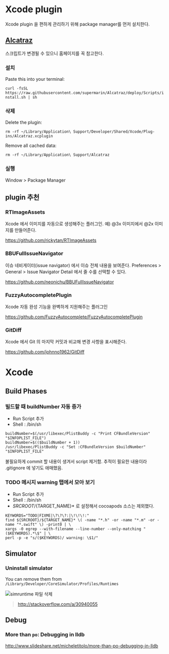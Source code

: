 # Xcode plugin

Xcode plugin 을 편하게 관리하기 위해 package manager를 먼저 설치한다.

## [Alcatraz](http://alcatraz.io)

스크립트가 변경될 수 있으니 홈페이지를 꼭 참고한다.

### 설치

Paste this into your terminal:

`curl -fsSL https://raw.githubusercontent.com/supermarin/Alcatraz/deploy/Scripts/install.sh | sh`

### 삭제

Delete the plugin:

`rm -rf ~/Library/Application\ Support/Developer/Shared/Xcode/Plug-ins/Alcatraz.xcplugin`

Remove all cached data:

`rm -rf ~/Library/Application\ Support/Alcatraz`

### 실행

Window > Package Manager

## plugin 추천

### RTImageAssets

Xcode 에서 이미지를 자동으로 생성해주는 플러그인. 예) @3x 이미지에서 @2x 이미지를 만들어준다.

https://github.com/rickytan/RTImageAssets

### BBUFullIssueNavigator

이슈 네비게이터(issue navigator) 에서 이슈 전체 내용을 보여준다. Preferences > General > Issue Navigator Detail 에서 줄 수를 선택할 수 있다.

https://github.com/neonichu/BBUFullIssueNavigator

### FuzzyAutocompletePlugin

Xcode 자동 완성 기능을 완벽하게 지원해주는 플러그인

https://github.com/FuzzyAutocomplete/FuzzyAutocompletePlugin

### GitDiff

Xcode 에서 Git 의 마지막 커밋과 비교해 변경 사항을 표시해준다.

https://github.com/johnno1962/GitDiff

# Xcode

## Build Phases

### 빌드할 때 buildNumber 자동 증가

- Run Script 추가
- Shell : /bin/sh

```
buildNumber=$(/usr/libexec/PlistBuddy -c "Print CFBundleVersion" "$INFOPLIST_FILE")
buildNumber=$(($buildNumber + 1))
/usr/libexec/PlistBuddy -c "Set :CFBundleVersion $buildNumber" "$INFOPLIST_FILE"
```

불필요하게 commit 할 내용이 생겨서 script 제거함. 추적이 필요한 내용이라 .gitignore 에 넣기도 애매했음.

### TODO 메시지 warning 탭에서 모아 보기

- Run Script 추가
- Shell : /bin/sh
- ${SRCROOT}/${TARGET_NAME}* 로 설정해서 cocoapods 소스는 제외했다.

```
KEYWORDS="TODO|FIXME|\?\?\?:|\!\!\!:"
find ${SRCROOT}/${TARGET_NAME}* \( -name "*.h" -or -name "*.m" -or -name "*.swift" \) -print0 | \
xargs -0 egrep --with-filename --line-number --only-matching "($KEYWORDS).*\$" | \
perl -p -e "s/($KEYWORDS)/ warning: \$1/"
```

## Simulator

### Uninstall simulator

You can remove them from `/Library/Developer/CoreSimulator/Profiles/Runtimes`

![simruntime 파일 삭제](http://i.stack.imgur.com/fTJvE.png)

> http://stackoverflow.com/a/30940055

## Debug

### More than `po`: Debugging in lldb

http://www.slideshare.net/micheletitolo/more-than-po-debugging-in-lldb
